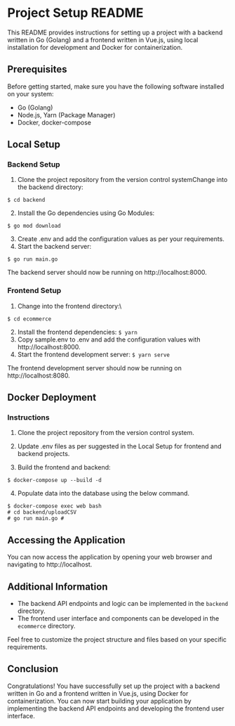 # Project Setup README
This README provides instructions for setting up a project with a backend written in Go (Golang) and a frontend written in Vue.js, using local installation for development and Docker for containerization.

## Prerequisites
Before getting started, make sure you have the following software installed on your system:

- Go (Golang)
- Node.js, Yarn (Package Manager)
- Docker, docker-compose


## Local Setup

### Backend Setup
1. Clone the project repository from the version control systemChange into the backend directory:
```
$ cd backend
```

2. Install the Go dependencies using Go Modules:
```
$ go mod download
```

3. Create .env and add the configuration values as per your requirements.
4. Start the backend server:
```
$ go run main.go
```

The backend server should now be running on http://localhost:8000.

### Frontend Setup
1. Change into the frontend directory:\
```
$ cd ecommerce
```
2. Install the frontend dependencies:
```$ yarn```
3. Copy sample.env to .env and add the configuration values with http://localhost:8000.
4. Start the frontend development server:
```$ yarn serve```

The frontend development server should now be running on http://localhost:8080.

## Docker Deployment

### Instructions

1. Clone the project repository from the version control system.
2. Update .env files as per suggested in the Local Setup for frontend and backend projects.

3. Build the frontend and backend:
```
$ docker-compose up --build -d
```

4. Populate data into the database using the below command.
```
$ docker-compose exec web bash
# cd backend/uploadCSV
# go run main.go #
```


## Accessing the Application
You can now access the application by opening your web browser and navigating to http://localhost.


## Additional Information
- The backend API endpoints and logic can be implemented in the `backend` directory.
- The frontend user interface and components can be developed in the `ecommerce` directory.

Feel free to customize the project structure and files based on your specific requirements.

## Conclusion
Congratulations! You have successfully set up the project with a backend written in Go and a frontend written in Vue.js, using Docker for containerization. You can now start building your application by implementing the backend API endpoints and developing the frontend user interface.


